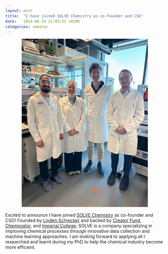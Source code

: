 ```yaml
---
layout: post
title:  "I have joined SOLVE Chemistry as co-founder and CSO"
date:   2024-08-19 12:03:52 +0100
categories: seminar
---
```


<p align="center">
  <img src="/assets/images/solve_team_pic.jpg" width="400"/>
</p>


Excited to announce I have joined [SOLVE Chemistry](https://www.solvechemistry.com) as co-founder and CSO! Founded by [Linden Schrecker](https://www.linkedin.com/in/linden-schrecker/) and backed by [Creator Fund](https://thecreatorfund.com), [Chemovator](https://www.chemovator.com), and [Imperial College](https://www.imperial.ac.uk); SOLVE is a company specializing in improving chemical processes through innovative data collection and machine learning approaches. I am looking forward to applying all I researched and learnt during my PhD to help the chemical industry become more efficient.


